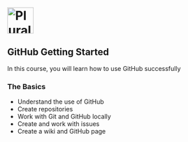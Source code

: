 # <a href = 'http://pluralsight.com'><img src = 'https://gillcleerenpluralsight.blob.core.windows.net/files/pluralsight.png' height='60' alt='Pluralsight Logo' /></a>

## GitHub Getting Started 
In this course, you will learn how to use GitHub successfully 

### The Basics 
- Understand the use of GitHub
- Create repositories
- Work with Git and GitHub locally
- Create and work with issues
- Create a wiki and GitHub page
